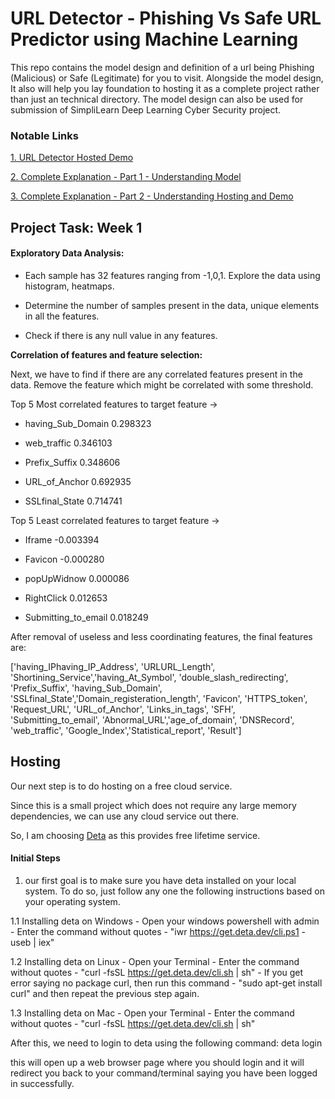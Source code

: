 # URL Detector - Phishing Vs Safe URL Predictor using Machine Learning

This repo contains the model design and definition of a url being Phishing (Malicious) or Safe (Legitimate) for you to visit. Alongside the model design, It also will help you lay foundation to hosting it as a complete project rather than just an technical directory. The model design can also be used for submission of SimpliLearn Deep Learning Cyber Security project.

### Notable Links

[1. URL Detector Hosted Demo]()

[2. Complete Explanation - Part 1 - Understanding Model]()

[3. Complete Explanation - Part 2 - Understanding Hosting and Demo]()


## Project Task: Week 1
#### Exploratory Data Analysis:

- Each sample has 32 features ranging from -1,0,1. Explore the data using histogram, heatmaps. 

- Determine the number of samples present in the data, unique elements in all the features. 

- Check if there is any null value in any features. 

**Correlation of features and feature selection:**

Next, we have to find if there are any correlated features present in the data. Remove the feature which might be correlated with some threshold.

Top 5 Most correlated features to target feature ->

- having_Sub_Domain              0.298323

- web_traffic                    0.346103

- Prefix_Suffix                  0.348606

- URL_of_Anchor                  0.692935

- SSLfinal_State                 0.714741


Top 5 Least correlated features to target feature ->

- Iframe                        -0.003394

- Favicon                       -0.000280

- popUpWidnow                    0.000086

- RightClick                     0.012653

- Submitting_to_email            0.018249

After removal of useless and less coordinating features, the final features are:

['having_IPhaving_IP_Address', 'URLURL_Length', 'Shortining_Service','having_At_Symbol', 'double_slash_redirecting', 'Prefix_Suffix', 'having_Sub_Domain', 'SSLfinal_State','Domain_registeration_length', 'Favicon', 'HTTPS_token', 'Request_URL', 'URL_of_Anchor',
'Links_in_tags', 'SFH', 'Submitting_to_email', 'Abnormal_URL','age_of_domain', 'DNSRecord', 'web_traffic', 'Google_Index','Statistical_report', 'Result']


## Hosting

Our next step is to do hosting on a free cloud service.

Since this is a small project which does not require any large memory dependencies, we can use any cloud service out there.

So, I am choosing [Deta]() as this provides free lifetime service.

#### Initial Steps

1. our first goal is to make sure you have deta installed on your local system. To do so, just follow any one the following instructions based on your operating system.

1.1 Installing deta on Windows
    - Open your windows powershell with admin
    - Enter the command without quotes - "iwr https://get.deta.dev/cli.ps1 -useb | iex"

1.2 Installing deta on Linux
    - Open your Terminal
    - Enter the command without quotes - "curl -fsSL https://get.deta.dev/cli.sh | sh"
    - If you get error saying no package curl, then run this command - "sudo apt-get install curl" and then repeat the previous step again.

1.3 Installing deta on Mac
    - Open your Terminal
    - Enter the command without quotes - "curl -fsSL https://get.deta.dev/cli.sh | sh"

After this, we need to login to deta using the following command:
    deta login

this will open up a web browser page where you should login and it will redirect you back to your command/terminal saying you have been logged in successfully.